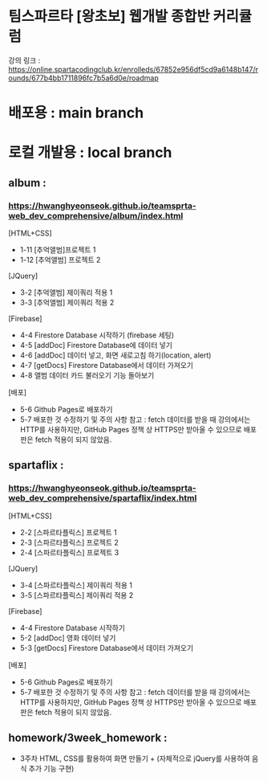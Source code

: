 # 팀스파르타 [왕초보] 웹개발 종합반 커리큘럼
강의 링크 : https://online.spartacodingclub.kr/enrolleds/67852e956df5cd9a6148b147/rounds/677b4bb1711896fc7b5a6d0e/roadmap

# 배포용 : main branch
# 로컬 개발용 : local branch

## album :
### https://hwanghyeonseok.github.io/teamsprta-web_dev_comprehensive/album/index.html
[HTML+CSS]
- 1-11 [추억앨범]프로젝트 1
- 1-12 [추억앨범] 프로젝트 2

[JQuery]
- 3-2 [추억앨범] 제이쿼리 적용 1
- 3-3 [추억앨범] 제이쿼리 적용 2

[Firebase]
- 4-4 Firestore Database 시작하기 (firebase 세팅)
- 4-5 [addDoc] Firestore Database에 데이터 넣기
- 4-6 [addDoc] 데이터 넣고, 화면 새로고침 하기(location, alert)
- 4-7 [getDocs] Firestore Database에서 데이터 가져오기
- 4-8 앨범 데이터 카드 불러오기 기능 돌아보기

[배포]
- 5-6 Github Pages로 배포하기
- 5-7 배포한 것 수정하기 및 주의 사항
참고 : fetch 데이터를 받을 때 강의에서는 HTTP를 사용하지만, GitHub Pages 정책 상 HTTPS만 받아올 수 있으므로 배포판은 fetch 적용이 되지 않았음.

## spartaflix : 
### https://hwanghyeonseok.github.io/teamsprta-web_dev_comprehensive/spartaflix/index.html
[HTML+CSS]
- 2-2 [스파르타플릭스] 프로젝트 1
- 2-3 [스파르타플릭스] 프로젝트 2
- 2-4 [스파르타플릭스] 프로젝트 3

[JQuery]
- 3-4 [스파르타플릭스] 제이쿼리 적용 1
- 3-5 [스파르타플릭스] 제이쿼리 적용 2

[Firebase]
- 4-4 Firestore Database 시작하기
- 5-2 [addDoc] 영화 데이터 넣기
- 5-3 [getDocs] Firestore Database에서 데이터 가져오기

[배포]
- 5-6 Github Pages로 배포하기
- 5-7 배포한 것 수정하기 및 주의 사항
참고 : fetch 데이터를 받을 때 강의에서는 HTTP를 사용하지만, GitHub Pages 정책 상 HTTPS만 받아올 수 있으므로 배포판은 fetch 적용이 되지 않았음.

## homework/3week_homework :
- 3주차 HTML, CSS를 활용하여 화면 만들기 + (자체적으로 jQuery를 사용하여 음식 추가 기능 구현)